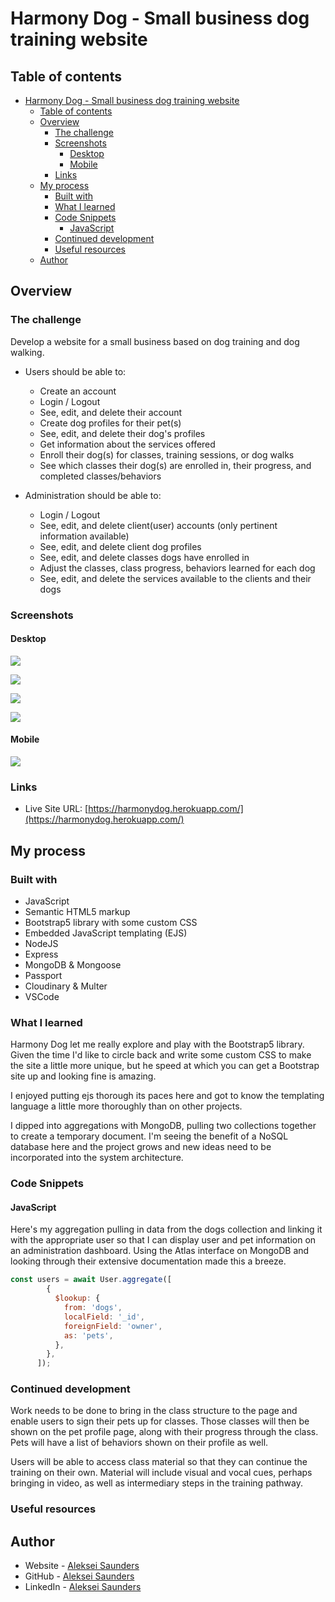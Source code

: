 # Harmony Dog - Small business dog training website

## Table of contents

- [Harmony Dog - Small business dog training website](#harmony-dog---small-business-dog-training-website)
	- [Table of contents](#table-of-contents)
	- [Overview](#overview)
		- [The challenge](#the-challenge)
		- [Screenshots](#screenshots)
			- [Desktop](#desktop)
			- [Mobile](#mobile)
		- [Links](#links)
	- [My process](#my-process)
		- [Built with](#built-with)
		- [What I learned](#what-i-learned)
		- [Code Snippets](#code-snippets)
			- [JavaScript](#javascript)
		- [Continued development](#continued-development)
		- [Useful resources](#useful-resources)
	- [Author](#author)

## Overview

### The challenge

Develop a website for a small business based on dog training and dog walking.

- Users should be able to:
  - Create an account
  - Login / Logout
  - See, edit, and delete their account
  - Create dog profiles for their pet(s)
  - See, edit, and delete their dog's profiles
  - Get information about the services offered
  - Enroll their dog(s) for classes, training sessions, or dog walks
  - See which classes their dog(s) are enrolled in, their progress, and completed classes/behaviors

- Administration should be able to:
	- Login / Logout
	- See, edit, and delete client(user) accounts (only pertinent information available)
	- See, edit, and delete client dog profiles
	- See, edit, and delete classes dogs have enrolled in
	- Adjust the classes, class progress, behaviors learned for each dog
	- See, edit, and delete the services available to the clients and their dogs

### Screenshots

#### Desktop
![](./public/images/readme/indexDesktop.jpg)

![](./public/images/readme/registrationDesktop.jpg)

![](./public/images/readme/userProfileDesktop.jpg)

![](./public/images/readme/adminDesktop.jpg)

#### Mobile
![](./public/images/readme/indexMobile.jpg)


### Links

- Live Site URL: [https://harmonydog.herokuapp.com/](https://harmonydog.herokuapp.com/)

## My process

### Built with

- JavaScript
- Semantic HTML5 markup
- Bootstrap5 library with some custom CSS 
- Embedded JavaScript templating (EJS)
- NodeJS
- Express
- MongoDB & Mongoose
- Passport
- Cloudinary & Multer
- VSCode

### What I learned

Harmony Dog let me really explore and play with the Bootstrap5 library. Given the time I'd like to circle back and write some custom CSS to make the site a little more unique, but he speed at which you can get a Bootstrap site up and looking fine is amazing.

I enjoyed putting ejs thorough its paces here and got to know the templating language a little more thoroughly than on other projects.

I dipped into aggregations with MongoDB, pulling two collections together to create a temporary document. I'm seeing the benefit of a NoSQL database here and the project grows and new ideas need to be incorporated into the system architecture.

### Code Snippets
#### JavaScript

Here's my aggregation pulling in data from the dogs collection and linking it with the appropriate user so that I can display user and pet information on an administration dashboard. Using the Atlas interface on MongoDB and looking through their extensive documentation made this a breeze.

```javascript
const users = await User.aggregate([
        {
          $lookup: {
            from: 'dogs',
            localField: '_id',
            foreignField: 'owner',
            as: 'pets',
          },
        },
      ]);
```

### Continued development

Work needs to be done to bring in the class structure to the page and enable users to sign their pets up for classes. Those classes will then be shown on the pet profile page, along with their progress through the class. Pets will have a list of behaviors shown on their profile as well. 

Users will be able to access class material so that they can continue the training on their own. Material will include visual and vocal cues, perhaps bringing in video, as well as intermediary steps in the training pathway.

### Useful resources


## Author

- Website - [Aleksei Saunders](https://alekseisaunders.com/)
- GitHub - [Aleksei Saunders](https://github.com/AlekseiSaunders)
- LinkedIn - [Aleksei Saunders](https://www.linkedin.com/in/alekseisaunders/)
  
